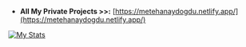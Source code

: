 *   **All My Private Projects >>:** [https://metehanaydogdu.netlify.app/](https://metehanaydogdu.netlify.app/)  

[![My  Stats](https://awesome-github-stats.azurewebsites.net/user-stats/metehnay?cardType=level&theme=gruvbox&preferLogin=false)](https://git.io/awesome-stats-card)
